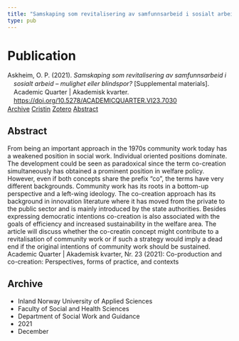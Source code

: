 ```yaml
---
title: "Samskaping som revitalisering av samfunnsarbeid i sosialt arbeid – mulighet eller blindspor?"
type: pub
---
```

<h1>Publication</h1>
<article id="csl-bib-container-LYHZS8GD" class="csl-bib-container">
  <div class="csl-bib-body" style="line-height: 1.35; padding-left: 1em; text-indent:-1em;">
  <div class="csl-entry">Askheim, O. P. (2021). <i>Samskaping som revitalisering av samfunnsarbeid i sosialt arbeid &#x2013; mulighet eller blindspor?</i> [Supplemental materials]. Academic Quarter | Akademisk kvarter. <a href="https://doi.org/10.5278/ACADEMICQUARTER.VI23.7030">https://doi.org/10.5278/ACADEMICQUARTER.VI23.7030</a></div>
</div>
  <div class="csl-bib-buttons">
    <a href="#taxonomy-article-LYHZS8GD" class="csl-bib-button">Archive</a>
    <a href="https://app.cristin.no/results/show.jsf?id=1969963" alt="Cristin URL" class="csl-bib-button">Cristin</a>
    <a href="http://zotero.org/groups/5022929/items/LYHZS8GD" alt="Zotero URL" class="csl-bib-button">Zotero</a>
    <a href="#abstract-article-LYHZS8GD" class="csl-bib-button">Abstract</a>
  </div>
  <div id="csl-bib-meta-container-LYHZS8GD"></div>
</article>
<div id="csl-bib-meta-LYHZS8GD" class="csl-bib-meta">
  <article id="abstract-article-LYHZS8GD" class="abstract-article">
    <h1>Abstract</h1>
    From being an important approach in the 1970s community work today has a weakened position in social work. Individual oriented positions dominate. The development could be seen as paradoxical since the term co-creation simultaneously has obtained a prominent position in welfare policy. However, even if both concepts share the prefix “co”, the terms have very different backgrounds. Community work has its roots in a bottom-up perspective and a left-wing ideology. The co-creation approach has its background in innovation literature where it has moved from the private to the public sector and is mainly introduced by the state authorities. Besides expressing democratic intentions co-creation is also associated with the goals of efficiency and increased sustainability in the welfare area. The article will discuss whether the co-creatin concept might contribute to a revitalisation of community work or if such a strategy would imply a dead end if the original intentions of community work should be sustained. Academic Quarter | Akademisk kvarter, Nr. 23 (2021): Co-production and co-creation: Perspectives, forms of practice, and contexts
  </article>
  <article id="taxonomy-article-LYHZS8GD" class="taxonomy-article">
    <h1>Archive</h1>
    <ul>
      <li>Inland Norway University of Applied Sciences</li>
      <li>Faculty of Social and Health Sciences</li>
      <li>Department of Social Work and Guidance</li>
      <li>2021</li>
      <li>December</li>
    </ul>
  </article>
</div>
